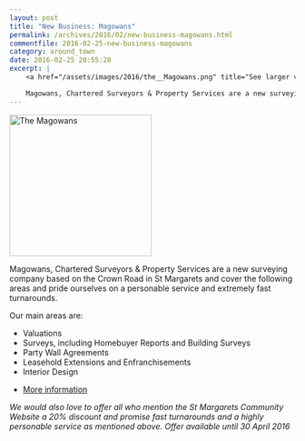 ```yaml
---
layout: post
title: "New Business: Magowans"
permalink: /archives/2016/02/new-business-magowans.html
commentfile: 2016-02-25-new-business-magowans
category: around_town
date: 2016-02-25 20:55:28
excerpt: |
    <a href="/assets/images/2016/the__Magowans.png" title="See larger version of - the  Magowans"><img src="/assets/images/2016/the__Magowans_thumb.png" width="150" height="150" alt="The Magowans" class="photo right" /></a>

    Magowans, Chartered Surveyors & Property Services are a new surveying company based on the Crown Road in St Margarets and cover the following areas and pride ourselves on a personable service and extremely fast turnarounds.
---
```


<a href="/assets/images/2016/the__Magowans.png" title="See larger version of - the  Magowans"><img src="/assets/images/2016/the__Magowans_thumb.png" width="250" height="249" alt="The Magowans" class="photo right" /></a>

Magowans, Chartered Surveyors & Property Services are a new surveying company based on the Crown Road in St Margarets and cover the following areas and pride ourselves on a personable service and extremely fast turnarounds.

Our main areas are:

-   Valuations
-   Surveys, including Homebuyer Reports and Building Surveys
-   Party Wall Agreements
-   Leasehold Extensions and Enfranchisements
-   Interior Design

<!-- -->

-   [More information](http://www.magowans.com)

*We would also love to offer all who mention the St Margarets Community Website a 20% discount and promise fast turnarounds and a highly personable service as mentioned above. Offer available until 30 April 2016*
